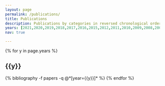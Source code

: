 ```yaml
---
layout: page
permalink: /publications/
title: Publications
description: Publications by categories in reversed chronological order.
years: [2021,2020,2019,2018,2017,2016,2015,2012,2011,2010,2009,2008,2007,2006]
nav: true

---
```


<div class="publications">

{% for y in page.years %}
  <h2 class="year">{{y}}</h2>
  {% bibliography -f papers -q @*[year={{y}}]* %}
{% endfor %}

</div>
